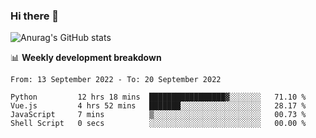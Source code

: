 ### Hi there 👋
![Anurag's GitHub stats](https://github-readme-stats.vercel.app/api?username=jami1024&show_icons=true&theme=radical)

📊 **Weekly development breakdown**
<!--START_SECTION:waka-->

```text
From: 13 September 2022 - To: 20 September 2022

Python         12 hrs 18 mins  █████████████████▓░░░░░░░   71.10 %
Vue.js         4 hrs 52 mins   ███████░░░░░░░░░░░░░░░░░░   28.17 %
JavaScript     7 mins          ▒░░░░░░░░░░░░░░░░░░░░░░░░   00.73 %
Shell Script   0 secs          ░░░░░░░░░░░░░░░░░░░░░░░░░   00.00 %
```

<!--END_SECTION:waka-->
<!--
**jami1024/jami1024** is a ✨ _special_ ✨ repository because its `README.md` (this file) appears on your GitHub profile.

Here are some ideas to get you started:

- 🔭 I’m currently working on ...
- 🌱 I’m currently learning ...
- 👯 I’m looking to collaborate on ...
- 🤔 I’m looking for help with ...
- 💬 Ask me about ...
- 📫 How to reach me: ...
- 😄 Pronouns: ...
- ⚡ Fun fact: ...
-->
